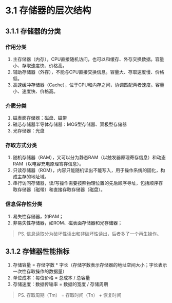 # 3.1 存储器的层次结构

## 3.1.1 存储器的分类

### 作用分类

1. 主存储器（内存），CPU直接随机访问，也可以和缓存、外存交换数据。容量小、存取速度快、价格高。
2. 辅助存储器（外存），不能与CPU直接交换信息。容量大、存取速度慢、价格低。
3. 高速缓冲存储器（Cache），位于CPU和内存之间，协调匹配两者速度。容量小、速度快、价格高。

### 介质分类

1. 磁表面存储器：磁盘、磁带
2. 磁芯存储器半导体存储器：MOS型存储器、双极型存储器
3. 光存储器：光盘

### 存取方式分类

1. 随机存储器（RAM），又可以分为静态RAM（以触发器原理寄存信息）和动态RAM（以电容充电原理寄存信息）。
2. 只读存储器（ROM），内容只能随机读出不能写入，用于操作系统的固化，构成主存的地址域。
3. 串行访问存储器，读/写操作需要按照物理位置的先后顺序寻址，包括顺序存取存储器（磁带）和直接存取存储器（磁盘）。

### 信息保存性分类

1. 易失性存储器，如RAM；
2. 非易失性存储器，如ROM、磁表面存储器和光存储器；

>PS. 信息读取分为破坏性读出和非破坏性读出，后者多了一个再生操作。

## 3.1.2 存储器性能指标

1. 存储容量 = 存储字数 * 字长（存储字数表示存储器的地址空间大小；字长表示一次性存取操作的数据量）
2. 单位成本：每位价格 = 总成本 / 总容量
3. 存储速度：数据传输率 = 数据的宽度 / 存储周期

>PS. 存取周期（Tm） = 存取时间（Tn） + 恢复时间